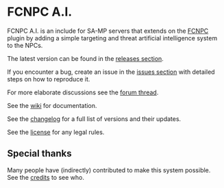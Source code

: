 FCNPC A.I.
==========
FCNPC A.I. is an include for SA-MP servers that extends on the [FCNPC](http://forum.sa-mp.com/showthread.php?t=428066) plugin by adding a simple targeting and threat artificial intelligence system to the NPCs.

The latest version can be found in the [releases section](../../releases).

If you encounter a bug, create an issue in the [issues section](../../issues) with detailed steps on how to reproduce it.

For more elaborate discussions see the [forum thread](http://forum.sa-mp.com/showthread.php?p=3733074).

See the [wiki](../../wiki) for documentation.

See the [changelog](./CHANGELOG.md) for a full list of versions and their updates.

See the [license](./LICENSE.md) for any legal rules.

Special thanks
--------------
Many people have (indirectly) contributed to make this system possible. See the [credits](./CREDITS.md) to see who.